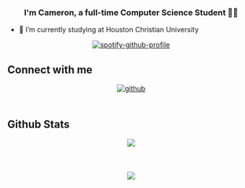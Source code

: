 ### <div align="center">I'm Cameron, a full-time Computer Science Student 👨‍💻</div>  
  

- 🔭 I’m currently studying at Houston Christian University 
  

<div align="center">
  <a href="https://github.com/kittinan/spotify-github-profile">
    <img src="https://spotify-github-profile.kittinanx.com/api/view?uid=3iebbklsf7uviiiyy8gw0f9xt&cover_image=true&theme=novatorem&show_offline=false&background_color=121212&interchange=false&bar_color=4846a4&bar_color_cover=true" alt="spotify-github-profile">
  </a>
</div>


## Connect with me  
<div align="center">
<a href="https://github.com/cameron-houston" target="_blank">
<img src=https://img.shields.io/badge/github-%2324292e.svg?&style=for-the-badge&logo=github&logoColor=white alt=github style="margin-bottom: 5px;" />
</a>  
</div>  
  

<br/>  


## Github Stats  
<div align="center"><img src="https://github-readme-stats.vercel.app/api?username=cameron-houston&show_icons=true&count_private=true&hide_border=true" align="center" /></div>  

<br/>  

  

<br/>  

  

<br/>  

<div align="center">
<img src="https://komarev.com/ghpvc/?username=cameron-houston&&style=flat-square" align="center" />
</div>  
  

<br/>  

<div align="center"></div>
<br />

